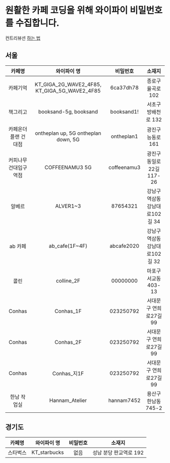 # 원활한 카페 코딩을 위해 와이파이 비밀번호를 수집합니다.

컨트리뷰션 [하는 법](Contribution.md)

## 서울

|        카페명         |                 와이파이 명                  |  비밀번호   |             소재지             |
| :-------------------: | :------------------------------------------: | :---------: | :----------------------------: |
|       카페기억        | KT_GIGA_2G_WAVE2_4F85, KT_GIGA_5G_WAVE2_4F85 |  6ca37dh78  |       종로구 율곡로 102        |
|       책그리고        |            booksand-5g, booksand             | booksand1!  |      서초구 방배천로 132       |
|  카페온더플랜 건대점  |     ontheplan up, 5G ontheplan down, 5G      | ontheplan1  |       광진구 능동로 161        |
| 커피나무 건대입구역점 |                COFFEENAMU3 5G                | coffeenamu3 |    광진구 동일로22길 117-26    |
|        알베르         |                   ALVER1~3                   |  87654321   | 강남구 역삼동 강남대로102길 34 |
|        ab 카페        |                ab_cafe(1F~4F)                | abcafe2020  | 강남구 역삼동 강남대로102길 32 |
|         콜린          |                  colline_2F                  |  00000000   |      마포구 서교동 403-13      |
|        Conhas         |                  Conhas_1F                   |  023250792  |     서대문구 연희로27길 99     |
|        Conhas         |                  Conhas_2F                   |  023250792  |     서대문구 연희로27길 99     |
|        Conhas         |                 Conhas\_지1F                 |  023250792  |     서대문구 연희로27길 99     |
|      한남 작업실      |                Hannam_Atelier                | hannam7452  |      용산구 한남동 745-2       |

## 경기도

|  카페명  | 와이파이 명  | 비밀번호 |         소재지         |
| :------: | :----------: | :------: | :--------------------: |
| 스타벅스 | KT_starbucks |   없음   | 성남 분당 판교역로 192 |
